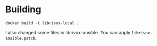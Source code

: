 # Building

```
docker build -t librivox-local .
```

I also changed some files in librivox-ansible. You can apply `librivox-ansible.patch`.

